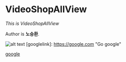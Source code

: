 # VideoShopAllView
*This is VideoShopAllView*

Author is **노승환**.

![alt text](https://user-images.githubusercontent.com/112688283/195550869-18215122-bb13-4f6c-b5d1-59910eae4bd3.png)
[googlelink]: https://google.com "Go google"

[google](https://gogle.com)
